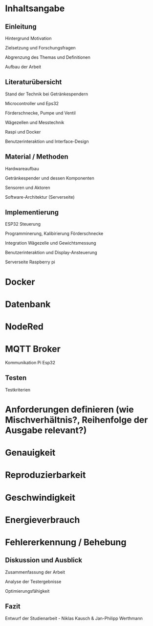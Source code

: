 # Inhaltsangabe

## Einleitung  

  Hintergrund Motivation  

  Zielsetzung und Forschungsfragen  

  Abgrenzung des Themas und Definitionen  

  Aufbau der Arbeit  

## Literaturübersicht  

  Stand der Technik bei Getränkespendern  

  Microcontroller und Eps32  

  Förderschnecke, Pumpe und Ventil 

  Wägezellen und Messtechnik  

  Raspi und Docker  

  Benutzerinteraktion und Interface-Design  

## Material / Methoden  

  Hardwareaufbau  

  Getränkespender und dessen Komponenten  

  Sensoren und Aktoren  

  Software-Architektur (Serverseite) 

## Implementierung  

  ESP32 Steuerung  

  Programminerung, Kalibirierung Förderschnecke  

  Integration Wägezelle und Gewichtsmessung  

  Benutzerinteraktion und Display-Ansteuerung  

  Serverseite Raspberry pi  

 # Docker  

 # Datenbank  

 # NodeRed   

 # MQTT Broker  

  Kommunikation Pi Esp32  

## Testen  

  Testkriterien  

 # Anforderungen definieren (wie Mischverhältnis?, Reihenfolge der Ausgabe relevant?)  

 # Genauigkeit  

 # Reproduzierbarkeit  

 # Geschwindigkeit  

 # Energieverbrauch  

 # Fehlererkennung / Behebung  

## Diskussion und Ausblick 

  Zusammenfassung der Arbeit  

  Analyse der Testergebnisse  

  Optimierungsfähigkeit 

## Fazit 

Entwurf der Studienarbeit - Niklas Kausch & Jan-Philipp Werthmann 